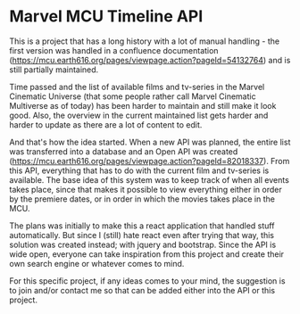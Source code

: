 # Marvel MCU Timeline API

This is a project that has a long history with a lot of manual handling - the first version was handled in a confluence
documentation (https://mcu.earth616.org/pages/viewpage.action?pageId=54132764) and is still partially maintained.

Time passed and the list of available films and tv-series in the Marvel Cinematic Universe (that some people rather call
Marvel Cinematic Multiverse as of today) has been harder to maintain and still make it look good. Also, the overview in
the current maintained list gets harder and harder to update as there are a lot of content to edit.

And that's how the idea started. When a new API was planned, the entire list was transferred into a database and an Open
API was created (https://mcu.earth616.org/pages/viewpage.action?pageId=82018337). From this API, everything that has to
do with the current film and tv-series is available. The base idea of this system was to keep track of when all events
takes place, since that makes it possible to view everything either in order by the premiere dates, or in order in which
the movies takes place in the MCU.

The plans was initially to make this a react application that handled stuff automatically. But since I (still) hate
react even after trying that way, this solution was created instead; with jquery and bootstrap. Since the API is wide
open, everyone can take inspiration from this project and create their own search engine or whatever comes to mind.

For this specific project, if any ideas comes to your mind, the suggestion is to join and/or contact me so that can be added either into the API or this project.
